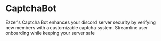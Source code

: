 # CaptchaBot
Ezzer's Captcha Bot enhances your discord server security by verifying new members with a customizable captcha system. Streamline user onboarding while keeping your server safe
